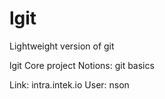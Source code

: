# lgit
Lightweight version of git

lgit
Core project
Notions: git basics

Link: intra.intek.io
User: nson
